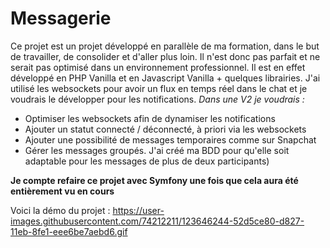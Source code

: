 # Messagerie


 Ce projet est un projet développé en parallèle de ma formation, dans le but de travailler, de consolider et d'aller plus loin. Il n'est donc pas parfait et ne serait pas optimisé dans un environnement professionnel.
Il est en effet développé en PHP Vanilla et en Javascript Vanilla + quelques librairies. J'ai utilisé les websockets pour avoir un flux en temps réel dans le chat et je voudrais le développer pour les notifications.
*Dans une V2 je voudrais :*
- Optimiser les websockets afin de dynamiser les notifications
- Ajouter un statut connecté / déconnecté, à priori via les websockets
- Ajouter une possibilité de messages temporaires comme sur Snapchat
- Gérer les messages groupés. J'ai créé ma BDD pour qu'elle soit adaptable pour les messages de plus de deux participants)


**Je compte refaire ce projet avec Symfony une fois que cela aura été entièrement vu en cours**

Voici la démo du projet : 
https://user-images.githubusercontent.com/74212211/123646244-52d5ce80-d827-11eb-8fe1-eee6be7aebd6.gif
